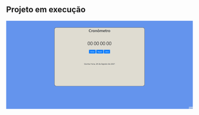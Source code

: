 <h2>Projeto em execução</h2>


![Alt Text](https://github.com/MaiaJrDev/ImagesForReadme/blob/main/img/imgCro.gif)
